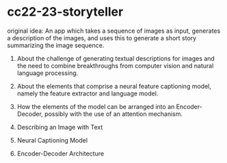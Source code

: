 # cc22-23-storyteller


original idea:
An app which takes a sequence of images as input, generates a description of the images, and uses this to generate a short story summarizing the image sequence.

1. About the challenge of generating textual descriptions for images and the need to combine breakthroughs from computer vision and natural language processing.

2. About the elements that comprise a neural feature captioning model, namely the feature extractor and language model.

3. How the elements of the model can be arranged into an Encoder-Decoder, possibly with the use of an attention mechanism.

1. Describing an Image with Text
2. Neural Captioning Model
3. Encoder-Decoder Architecture

